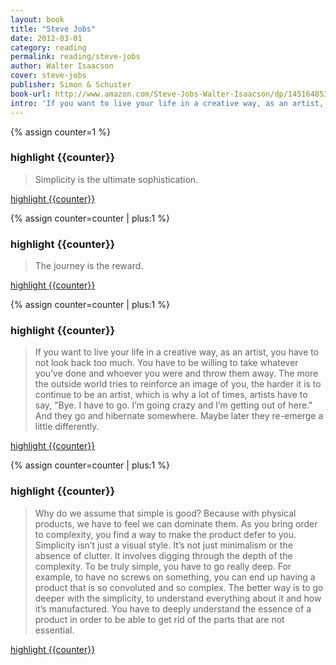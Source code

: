 ```yaml
---
layout: book
title: "Steve Jobs"
date: 2012-03-01
category: reading
permalink: reading/steve-jobs
author: Walter Isaacson
cover: steve-jobs
publisher: Simon & Schuster
book-url: http://www.amazon.com/Steve-Jobs-Walter-Isaacson/dp/1451648537
intro: 'If you want to live your life in a creative way, as an artist, you have to not look back too much. You have to be willing to take whatever you’ve done and whoever you were and throw them away. The more the outside world tries to reinforce an image of you, the harder it is to continue to be an artist, which is why a lot of times, artists have to say, "Bye. I have to go. I’m going crazy and I’m getting out of here." And they go and hibernate somewhere. Maybe later they re-emerge a little differently.'
---
```


{% assign counter=1 %}
### highlight {{counter}}
>Simplicity is the ultimate sophistication.

[highlight {{counter}}](#highlight-{{counter}})

{% assign counter=counter | plus:1 %}
### highlight {{counter}}
>The journey is the reward.

[highlight {{counter}}](#highlight-{{counter}})

{% assign counter=counter | plus:1 %}
### highlight {{counter}}
>If you want to live your life in a creative way, as an artist, you have to not look back too much. You have to be willing to take whatever you’ve done and whoever you were and throw them away. The more the outside world tries to reinforce an image of you, the harder it is to continue to be an artist, which is why a lot of times, artists have to say, "Bye. I have to go. I’m going crazy and I’m getting out of here." And they go and hibernate somewhere. Maybe later they re-emerge a little differently.

[highlight {{counter}}](#highlight-{{counter}})

{% assign counter=counter | plus:1 %}
### highlight {{counter}}
>Why do we assume that simple is good? Because with physical products, we have to feel we can dominate them. As you bring order to complexity, you find a way to make the product defer to you. Simplicity isn’t just a visual style. It’s not just minimalism or the absence of clutter. It involves digging through the depth of the complexity. To be truly simple, you have to go really deep. For example, to have  no screws on something, you can end up having a product that is so convoluted and so complex. The better way is to go deeper with the simplicity, to understand everything about it and how it’s manufactured. You have to deeply understand the essence of a product in order to be able to get rid of the parts that are not essential.

[highlight {{counter}}](#highlight-{{counter}})
